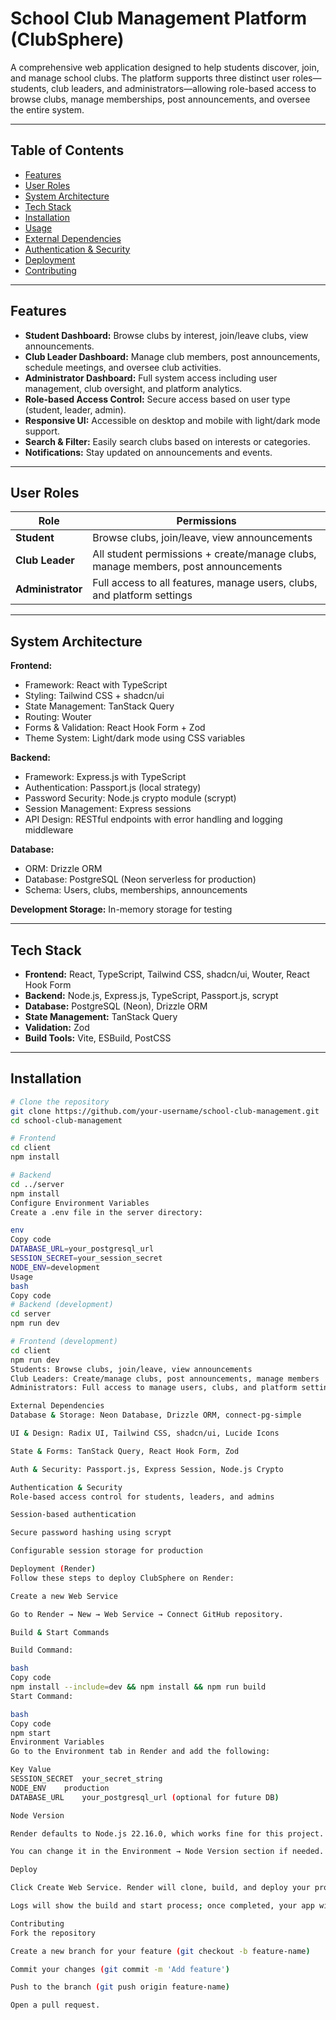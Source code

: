 # School Club Management Platform (ClubSphere)

A comprehensive web application designed to help students discover, join, and manage school clubs. The platform supports three distinct user roles—students, club leaders, and administrators—allowing role-based access to browse clubs, manage memberships, post announcements, and oversee the entire system.

---

## Table of Contents

- [Features](#features)  
- [User Roles](#user-roles)  
- [System Architecture](#system-architecture)  
- [Tech Stack](#tech-stack)  
- [Installation](#installation)  
- [Usage](#usage)  
- [External Dependencies](#external-dependencies)  
- [Authentication & Security](#authentication--security)  
- [Deployment](#deployment)  
- [Contributing](#contributing)  

---

## Features

- **Student Dashboard:** Browse clubs by interest, join/leave clubs, view announcements.  
- **Club Leader Dashboard:** Manage club members, post announcements, schedule meetings, and oversee club activities.  
- **Administrator Dashboard:** Full system access including user management, club oversight, and platform analytics.  
- **Role-based Access Control:** Secure access based on user type (student, leader, admin).  
- **Responsive UI:** Accessible on desktop and mobile with light/dark mode support.  
- **Search & Filter:** Easily search clubs based on interests or categories.  
- **Notifications:** Stay updated on announcements and events.  

---

## User Roles

| Role             | Permissions                                                                 |
|-----------------|----------------------------------------------------------------------------|
| **Student**      | Browse clubs, join/leave, view announcements                               |
| **Club Leader**  | All student permissions + create/manage clubs, manage members, post announcements |
| **Administrator**| Full access to all features, manage users, clubs, and platform settings    |

---

## System Architecture

**Frontend:**  
- Framework: React with TypeScript  
- Styling: Tailwind CSS + shadcn/ui  
- State Management: TanStack Query  
- Routing: Wouter  
- Forms & Validation: React Hook Form + Zod  
- Theme System: Light/dark mode using CSS variables  

**Backend:**  
- Framework: Express.js with TypeScript  
- Authentication: Passport.js (local strategy)  
- Password Security: Node.js crypto module (scrypt)  
- Session Management: Express sessions  
- API Design: RESTful endpoints with error handling and logging middleware  

**Database:**  
- ORM: Drizzle ORM  
- Database: PostgreSQL (Neon serverless for production)  
- Schema: Users, clubs, memberships, announcements  

**Development Storage:** In-memory storage for testing  

---

## Tech Stack

- **Frontend:** React, TypeScript, Tailwind CSS, shadcn/ui, Wouter, React Hook Form  
- **Backend:** Node.js, Express.js, TypeScript, Passport.js, scrypt  
- **Database:** PostgreSQL (Neon), Drizzle ORM  
- **State Management:** TanStack Query  
- **Validation:** Zod  
- **Build Tools:** Vite, ESBuild, PostCSS  

---

## Installation

```bash
# Clone the repository
git clone https://github.com/your-username/school-club-management.git
cd school-club-management

# Frontend
cd client
npm install

# Backend
cd ../server
npm install
Configure Environment Variables
Create a .env file in the server directory:

env
Copy code
DATABASE_URL=your_postgresql_url
SESSION_SECRET=your_session_secret
NODE_ENV=development
Usage
bash
Copy code
# Backend (development)
cd server
npm run dev

# Frontend (development)
cd client
npm run dev
Students: Browse clubs, join/leave, view announcements
Club Leaders: Create/manage clubs, post announcements, manage members
Administrators: Full access to manage users, clubs, and platform settings

External Dependencies
Database & Storage: Neon Database, Drizzle ORM, connect-pg-simple

UI & Design: Radix UI, Tailwind CSS, shadcn/ui, Lucide Icons

State & Forms: TanStack Query, React Hook Form, Zod

Auth & Security: Passport.js, Express Session, Node.js Crypto

Authentication & Security
Role-based access control for students, leaders, and admins

Session-based authentication

Secure password hashing using scrypt

Configurable session storage for production

Deployment (Render)
Follow these steps to deploy ClubSphere on Render:

Create a new Web Service

Go to Render → New → Web Service → Connect GitHub repository.

Build & Start Commands

Build Command:

bash
Copy code
npm install --include=dev && npm install && npm run build
Start Command:

bash
Copy code
npm start
Environment Variables
Go to the Environment tab in Render and add the following:

Key	Value
SESSION_SECRET	your_secret_string
NODE_ENV	production
DATABASE_URL	your_postgresql_url (optional for future DB)

Node Version

Render defaults to Node.js 22.16.0, which works fine for this project.

You can change it in the Environment → Node Version section if needed.

Deploy

Click Create Web Service. Render will clone, build, and deploy your project.

Logs will show the build and start process; once completed, your app will be live at the assigned URL.

Contributing
Fork the repository

Create a new branch for your feature (git checkout -b feature-name)

Commit your changes (git commit -m 'Add feature')

Push to the branch (git push origin feature-name)

Open a pull request.
